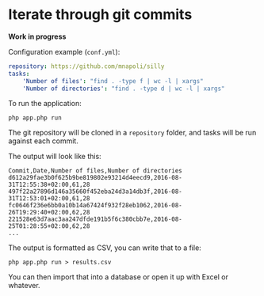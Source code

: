 # Iterate through git commits

**Work in progress**

Configuration example (`conf.yml`):

```yaml
repository: https://github.com/mnapoli/silly
tasks:
    'Number of files': "find . -type f | wc -l | xargs"
    'Number of directories': "find . -type d | wc -l | xargs"
```

To run the application:

```
php app.php run
```

The git repository will be cloned in a `repository` folder, and tasks will be run against each commit.

The output will look like this:

```
Commit,Date,Number of files,Number of directories
d612a29fae3b0f625b9be819802e93214d4eecd9,2016-08-31T12:55:38+02:00,61,28
497f22a27896d146a35660f452eba24d3a14db3f,2016-08-31T12:53:01+02:00,61,28
fc0646f236e6bb0a10b14a67424f932f28eb1062,2016-08-26T19:29:40+02:00,62,28
221528e63d7aac3aa247dfde191b5f6c380cbb7e,2016-08-25T01:28:55+02:00,62,28
...
```

The output is formatted as CSV, you can write that to a file:

```
php app.php run > results.csv
```

You can then import that into a database or open it up with Excel or whatever.
